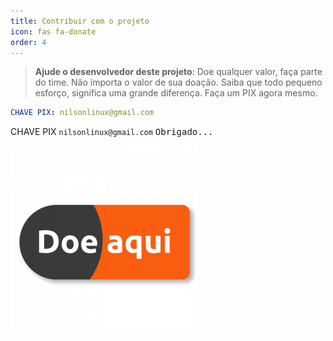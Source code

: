 ```yaml
---
title: Contribuir com o projeto
icon: fas fa-donate
order: 4
---
```



> **Ajude o desenvolvedor deste projeto**: Doe qualquer valor,  faça parte do time.
> Não importa o valor de sua doação.  Saiba que todo pequeno esforço,  significa uma grande diferença.
> Faça um PIX agora mesmo. 

```yaml
CHAVE PIX: nilsonlinux@gmail.com
```
CHAVE PIX `nilsonlinux@gmail.com`
<kbd>Obrigado...</kbd>

![PIX](https://raw.githubusercontent.com/sistemanpdvs/sistemanpdvs.github.io/master/assets/img/sample/donate.png)

